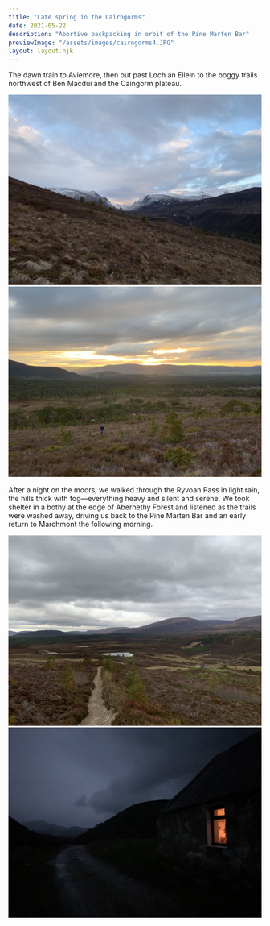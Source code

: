 ```yaml
---
title: "Late spring in the Cairngorms"
date: 2021-05-22
description: "Abortive backpacking in orbit of the Pine Marten Bar"
previewImage: "/assets/images/cairngorms4.JPG"
layout: layout.njk
---
```

The dawn train to Aviemore, then out past Loch an Eilein to the boggy trails northwest of Ben Macdui and the Caingorm plateau.

![](/assets/images/cairngorms1.JPG)
![](/assets/images/cairngorms2.JPG)

After a night on the moors, we walked through the Ryvoan Pass in light rain, the hills thick with fog—everything heavy and silent and serene. We took shelter in a bothy at the edge of Abernethy Forest and listened as the trails were washed away, driving us back to the Pine Marten Bar and an early return to Marchmont the following morning. 

![](/assets/images/cairngorms3.JPG)
![](/assets/images/cairngorms4.JPG)
